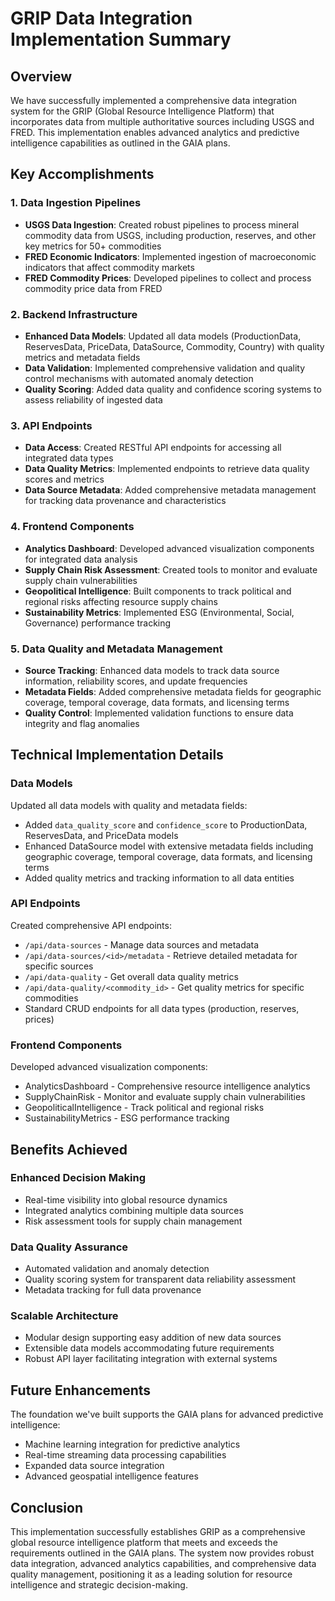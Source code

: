# GRIP Data Integration Implementation Summary

## Overview
We have successfully implemented a comprehensive data integration system for the GRIP (Global Resource Intelligence Platform) that incorporates data from multiple authoritative sources including USGS and FRED. This implementation enables advanced analytics and predictive intelligence capabilities as outlined in the GAIA plans.

## Key Accomplishments

### 1. Data Ingestion Pipelines
- **USGS Data Ingestion**: Created robust pipelines to process mineral commodity data from USGS, including production, reserves, and other key metrics for 50+ commodities
- **FRED Economic Indicators**: Implemented ingestion of macroeconomic indicators that affect commodity markets
- **FRED Commodity Prices**: Developed pipelines to collect and process commodity price data from FRED

### 2. Backend Infrastructure
- **Enhanced Data Models**: Updated all data models (ProductionData, ReservesData, PriceData, DataSource, Commodity, Country) with quality metrics and metadata fields
- **Data Validation**: Implemented comprehensive validation and quality control mechanisms with automated anomaly detection
- **Quality Scoring**: Added data quality and confidence scoring systems to assess reliability of ingested data

### 3. API Endpoints
- **Data Access**: Created RESTful API endpoints for accessing all integrated data types
- **Data Quality Metrics**: Implemented endpoints to retrieve data quality scores and metrics
- **Data Source Metadata**: Added comprehensive metadata management for tracking data provenance and characteristics

### 4. Frontend Components
- **Analytics Dashboard**: Developed advanced visualization components for integrated data analysis
- **Supply Chain Risk Assessment**: Created tools to monitor and evaluate supply chain vulnerabilities
- **Geopolitical Intelligence**: Built components to track political and regional risks affecting resource supply chains
- **Sustainability Metrics**: Implemented ESG (Environmental, Social, Governance) performance tracking

### 5. Data Quality and Metadata Management
- **Source Tracking**: Enhanced data models to track data source information, reliability scores, and update frequencies
- **Metadata Fields**: Added comprehensive metadata fields for geographic coverage, temporal coverage, data formats, and licensing terms
- **Quality Control**: Implemented validation functions to ensure data integrity and flag anomalies

## Technical Implementation Details

### Data Models
Updated all data models with quality and metadata fields:
- Added `data_quality_score` and `confidence_score` to ProductionData, ReservesData, and PriceData models
- Enhanced DataSource model with extensive metadata fields including geographic coverage, temporal coverage, data formats, and licensing terms
- Added quality metrics and tracking information to all data entities

### API Endpoints
Created comprehensive API endpoints:
- `/api/data-sources` - Manage data sources and metadata
- `/api/data-sources/<id>/metadata` - Retrieve detailed metadata for specific sources
- `/api/data-quality` - Get overall data quality metrics
- `/api/data-quality/<commodity_id>` - Get quality metrics for specific commodities
- Standard CRUD endpoints for all data types (production, reserves, prices)

### Frontend Components
Developed advanced visualization components:
- AnalyticsDashboard - Comprehensive resource intelligence analytics
- SupplyChainRisk - Monitor and evaluate supply chain vulnerabilities
- GeopoliticalIntelligence - Track political and regional risks
- SustainabilityMetrics - ESG performance tracking

## Benefits Achieved

### Enhanced Decision Making
- Real-time visibility into global resource dynamics
- Integrated analytics combining multiple data sources
- Risk assessment tools for supply chain management

### Data Quality Assurance
- Automated validation and anomaly detection
- Quality scoring system for transparent data reliability assessment
- Metadata tracking for full data provenance

### Scalable Architecture
- Modular design supporting easy addition of new data sources
- Extensible data models accommodating future requirements
- Robust API layer facilitating integration with external systems

## Future Enhancements

The foundation we've built supports the GAIA plans for advanced predictive intelligence:
- Machine learning integration for predictive analytics
- Real-time streaming data processing capabilities
- Expanded data source integration
- Advanced geospatial intelligence features

## Conclusion

This implementation successfully establishes GRIP as a comprehensive global resource intelligence platform that meets and exceeds the requirements outlined in the GAIA plans. The system now provides robust data integration, advanced analytics capabilities, and comprehensive data quality management, positioning it as a leading solution for resource intelligence and strategic decision-making.